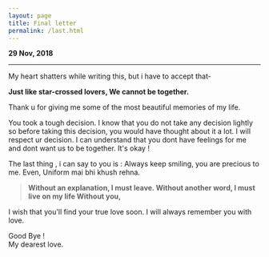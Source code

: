 ```yaml
---
layout: page
title: Final letter
permalink: /last.html
---
```


**29 Nov, 2018**

---

My heart shatters while writing this, but i have to accept that-

**Just like star-crossed lovers, 
We cannot be together.**

Thank u for giving me some of the most beautiful memories of my life.

You took a tough decision. I know that you do not take any decision lightly so before taking this decision, you would have thought about it a lot. I will respect ur decision. I can understand that you dont have feelings for me and dont want us to be together. It's okay ! 

The last thing , i can say to you is : Always keep smiling, you are precious to me. Even, Uniform mai bhi khush rehna.

>**Without an explanation,
I must leave.
Without another word,
I must live on my life
Without you,**

I wish that you'll find your true love soon. I will always remember you with love.

Good Bye !<br>
My dearest love.
